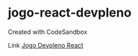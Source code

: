 # jogo-react-devpleno
Created with CodeSandbox


Link
<a href="https://csb-wtr2h.netlify.com/">Jogo Devpleno React</a>
